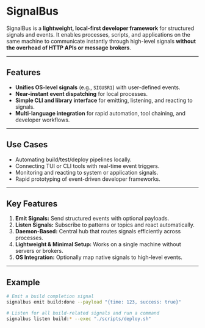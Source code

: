 # SignalBus

SignalBus is a **lightweight, local-first developer framework** for structured signals and events. It enables processes, scripts, and applications on the same machine to communicate instantly through high-level signals **without the overhead of HTTP APIs or message brokers**.

---

## Features

- **Unifies OS-level signals** (e.g., `SIGUSR1`) with user-defined events.  
- **Near-instant event dispatching** for local processes.  
- **Simple CLI and library interface** for emitting, listening, and reacting to signals.  
- **Multi-language integration** for rapid automation, tool chaining, and developer workflows.  

---

## Use Cases

- Automating build/test/deploy pipelines locally.  
- Connecting TUI or CLI tools with real-time event triggers.  
- Monitoring and reacting to system or application signals.  
- Rapid prototyping of event-driven developer frameworks.  

---

## Key Features

1. **Emit Signals:** Send structured events with optional payloads.  
2. **Listen Signals:** Subscribe to patterns or topics and react automatically.  
3. **Daemon-Based:** Central hub that routes signals efficiently across processes.  
4. **Lightweight & Minimal Setup:** Works on a single machine without servers or brokers.  
5. **OS Integration:** Optionally map native signals to high-level events.  

---

## Example

```bash
# Emit a build completion signal
signalbus emit build:done --payload "{time: 123, success: true}"

# Listen for all build-related signals and run a command
signalbus listen build:* --exec "./scripts/deploy.sh"

